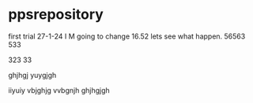 # ppsrepository
first trial
27-1-24  I M going to change 16.52 lets see what happen. 
56563
533

323
33

ghjhgj
yuygjgh


 iiyuiy vbjghjg vvbgnjh ghjhgjgh
